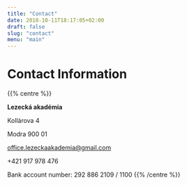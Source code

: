 ```yaml
---
title: "Contact"
date: 2018-10-11T18:17:05+02:00
draft: false 
slug: "contact"
menu: "main"
---
```


# Contact Information

{{% centre %}}

**Lezecká akadémia**

Kollárova 4

Modra 900 01

office.lezeckaakademia@gmail.com

+421 917 978 476

Bank account number: 292 886 2109 / 1100
{{% /centre %}}